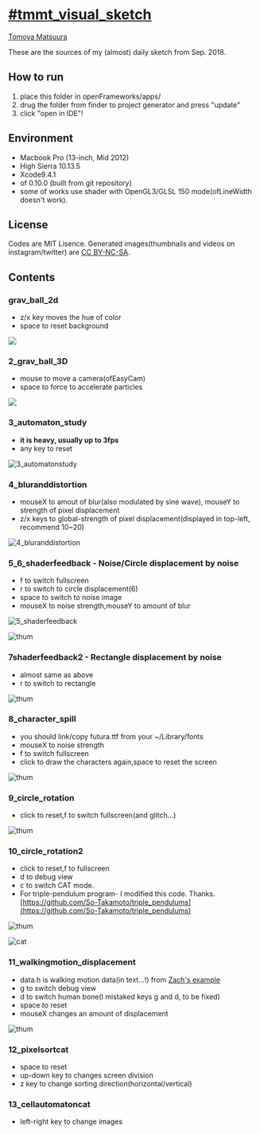 # [#tmmt_visual_sketch](https://www.instagram.com/explore/tags/tmmt_visual_sketch/)

[Tomoya Matsuura](https://matsuuratomoya.com)

These are the sources of my (almost) daily sketch from Sep. 2018.

## How to run

1. place this folder in openFrameworks/apps/
2. drug the folder from finder to project generator and press "update"
3. click "open in IDE"!

## Environment 

- Macbook Pro (13-inch, Mid 2012)
- High Sierra 10.13.5
- Xcode9.4.1
- of 0.10.0 (built from git repository)
- some of works use shader with OpenGL3/GLSL 150 mode(ofLineWidth doesn't work).

## License

Codes are MIT Lisence. Generated images(thumbnails and videos on instagram/twitter) are [CC BY-NC-SA](https://creativecommons.org/licenses/by-nc-sa/2.0/).

## Contents

### grav_ball_2d

- z/x key moves the hue of color
- space to reset  background

 ![](./1_gravball_2d/thum.png)

### 2_grav_ball_3D

- mouse to move a camera(ofEasyCam)
- space to force to accelerate particles

![](./2_gravball_3d/thum.png)

### 3_automaton_study

- **it is heavy, usually up to 3fps**
- any key to reset

![3_automatonstudy](3_automatonstudy/thum.png)

### 4_bluranddistortion

- mouseX to amout of blur(also modulated by sine wave), mouseY to strength of pixel displacement
- z/x keys to global-strength of pixel displacement(displayed in top-left, recommend 10~20)

![4_bluranddistortion](4_bluranddistortion/thum.png)

### 5_6_shaderfeedback - Noise/Circle displacement by noise

- f to switch fullscreen
- r to switch to circle displacement(6)
- space to switch to noise image
- mouseX to noise strength,mouseY to amount of blur

![5_shaderfeedback](5_6_shaderfeedback/thum.png)

![thum](5_6_shaderfeedback/thum2.png)

### 7shaderfeedback2 - Rectangle displacement by noise

- almost same as above
- r to switch to rectangle

![thum](7_shaderfeedback2/thum.png)

### 8_character_spill

- you should link/copy futura.ttf from your ~/Library/fonts
- mouseX to noise strength
- f to switch fullscreen
- click to draw the characters again,space to reset the screen

![thum](8_charctersspill/thum.png)

### 9_circle_rotation

- click to reset,f to switch fullscreen(and glitch...)

![thum](9_circlerotation/thum.png)

### 10_circle_rotation2

- click to reset,f to fullscreen
- d to debug view
- c to switch CAT mode.
- For triple-pendulum program- I modified this code. Thanks. [https://github.com/So-Takamoto/triple_pendulums](https://github.com/So-Takamoto/triple_pendulums)

![thum](10_circlerotation2/thum.png)

![cat](10_circlerotation2/cat.png)

### 11_walkingmotion_displacement

- data.h is walking motion data(in text...!) from [Zach's example](https://github.com/ofZach/SFPC_RTP_fall18/tree/master/walkingPersonExample)
- g to switch debug view
- d to switch human bone(I mistaked keys g and d, to be fixed)
- space to reset
- mouseX changes an amount of displacement

![thum](11_walkingdisplace/thum.png)

### 12_pixelsortcat

- space to reset
- up-down key to changes screen division
- z key to change sorting direction(horizontal/vertical)

### 13_cellautomatoncat

- left-right key to change images
